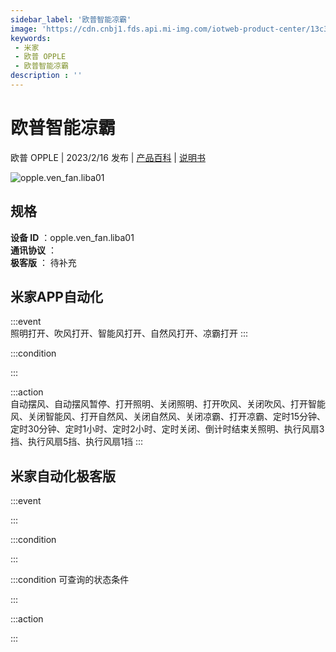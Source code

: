 ```yaml
---
sidebar_label: '欧普智能凉霸'
image: 'https://cdn.cnbj1.fds.api.mi-img.com/iotweb-product-center/13c3a394fc018b60eee2df0d661cf1ea_1667353958675.png?GalaxyAccessKeyId=AKVGLQWBOVIRQ3XLEW&Expires=9223372036854775807&Signature=7sE37S+FD1rWN0MGaeyzgfP57jc='
keywords: 
 - 米家
 - 欧普 OPPLE
 - 欧普智能凉霸
description : ''
---
```

# 欧普智能凉霸

欧普 OPPLE | 2023/2/16 发布 | [产品百科](https://home.mi.com/webapp/content/baike/product/index.html?model=opple.ven_fan.liba01/) | [说明书](https://home.mi.com/views/introduction.html?model=opple.ven_fan.liba01&region=cn)

![opple.ven_fan.liba01](https://cdn.cnbj1.fds.api.mi-img.com/iotweb-product-center/13c3a394fc018b60eee2df0d661cf1ea_1667353958675.png?GalaxyAccessKeyId=AKVGLQWBOVIRQ3XLEW&Expires=9223372036854775807&Signature=7sE37S+FD1rWN0MGaeyzgfP57jc=)

## 规格  
> 
**设备 ID** ：opple.ven_fan.liba01  
**通讯协议** ：  
**极客版**  ： 待补充 


## 米家APP自动化  

:::event  
照明打开、吹风打开、智能风打开、自然风打开、凉霸打开
:::

:::condition  

:::

:::action   
自动摆风、自动摆风暂停、打开照明、关闭照明、打开吹风、关闭吹风、打开智能风、关闭智能风、打开自然风、关闭自然风、关闭凉霸、打开凉霸、定时15分钟、定时30分钟、定时1小时、定时2小时、定时关闭、倒计时结束关照明、执行风扇3挡、执行风扇5挡、执行风扇1挡
:::

## 米家自动化极客版  

:::event  

:::

:::condition  

:::

:::condition 可查询的状态条件  

:::

:::action  

:::

        
